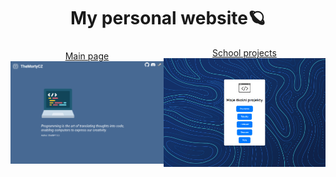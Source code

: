 <div align="center">
<h1>My personal website🪐</h1>
</div>

<div style="display: flex; justify-content: space-around; align-items: center;">
    <div style="text-align: center;">
        <a href="https://themortycz.xyz">Main page</a>
        <img src="readme/main.png" alt="Image on the left" width="500">
    </div>
    <div style="text-align: center;">
        <a href="https://themortycz.xyz/prg">School projects</a>
        <img src="readme/prg.png" alt="Image on the right" width="500">
    </div>
</div>